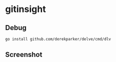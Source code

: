 # gitinsight

## Debug


```bash
go install github.com/derekparker/delve/cmd/dlv
```

## Screenshot



